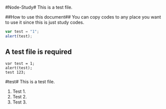#Node-Study#
This is a test file.

##How to use this document##
You can copy codes to any place you want to use it since this is just study codes.

```javascript
var test = "1";
alert(test);
```

A test file is required
------------------------

    var test = 1;
    alert(test);
    test 123;


#test#
This is a test file.

1.  Test 1.
2.  Test 2.
3.  Test 3.
